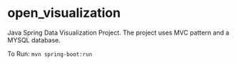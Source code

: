 # open_visualization
Java Spring Data Visualization Project. The project uses MVC pattern and a MYSQL database.

To Run: 
`mvn spring-boot:run`
